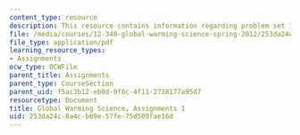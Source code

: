 ```yaml
---
content_type: resource
description: This resource contains information regarding problem set 1.
file: /media/courses/12-340-global-warming-science-spring-2012/253da24c8a4cb69e57fe75d509fae16d_MIT12_340S12_PS1.pdf
file_type: application/pdf
learning_resource_types:
- Assignments
ocw_type: OCWFile
parent_title: Assignments
parent_type: CourseSection
parent_uid: f5ac3b12-eb0d-9f8c-4f11-2738177a95d7
resourcetype: Document
title: Global Warming Science, Assignments 1
uid: 253da24c-8a4c-b69e-57fe-75d509fae16d
---
```

